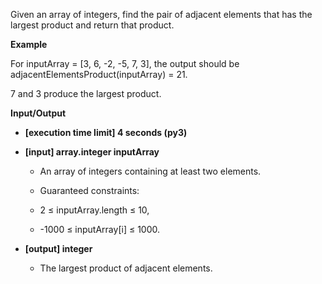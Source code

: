 Given an array of integers, find the pair of adjacent elements that has the largest product and return that product.

__Example__

For inputArray = [3, 6, -2, -5, 7, 3], the output should be adjacentElementsProduct(inputArray) = 21.

7 and 3 produce the largest product.

__Input/Output__

* __[execution time limit] 4 seconds (py3)__

* __[input] array.integer inputArray__

    * An array of integers containing at least two elements.

    * Guaranteed constraints:
    * 2 ≤ inputArray.length ≤ 10,
    * -1000 ≤ inputArray[i] ≤ 1000.

* __[output] integer__

    * The largest product of adjacent elements.